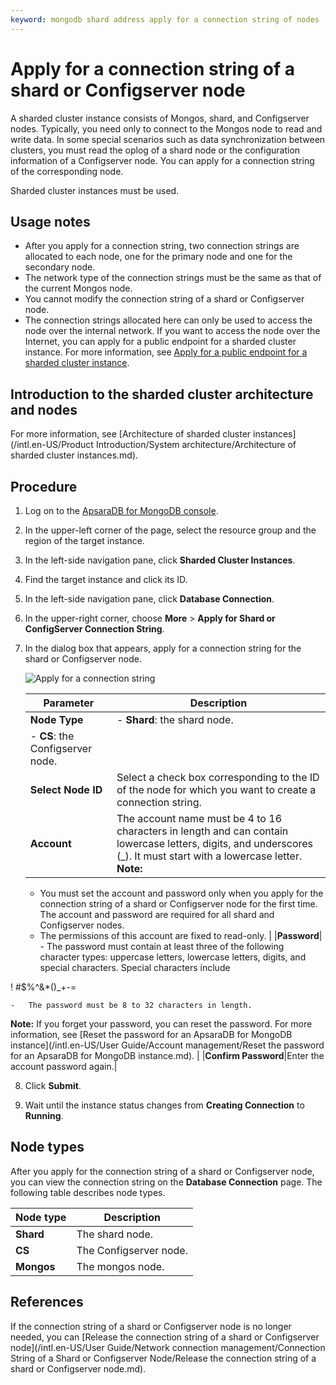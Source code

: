 ```yaml
---
keyword: mongodb shard address apply for a connection string of nodes
---
```


# Apply for a connection string of a shard or Configserver node

A sharded cluster instance consists of Mongos, shard, and Configserver nodes. Typically, you need only to connect to the Mongos node to read and write data. In some special scenarios such as data synchronization between clusters, you must read the oplog of a shard node or the configuration information of a Configserver node. You can apply for a connection string of the corresponding node.

Sharded cluster instances must be used.

## Usage notes

-   After you apply for a connection string, two connection strings are allocated to each node, one for the primary node and one for the secondary node.
-   The network type of the connection strings must be the same as that of the current Mongos node.
-   You cannot modify the connection string of a shard or Configserver node.
-   The connection strings allocated here can only be used to access the node over the internal network. If you want to access the node over the Internet, you can apply for a public endpoint for a sharded cluster instance. For more information, see [Apply for a public endpoint for a sharded cluster instance]().

## Introduction to the sharded cluster architecture and nodes

For more information, see [Architecture of sharded cluster instances](/intl.en-US/Product Introduction/System architecture/Architecture of sharded cluster instances.md).

## Procedure

1.  Log on to the [ApsaraDB for MongoDB console](https://mongodb.console.aliyun.com/).

2.  In the upper-left corner of the page, select the resource group and the region of the target instance.

3.  In the left-side navigation pane, click **Sharded Cluster Instances**.

4.  Find the target instance and click its ID.

5.  In the left-side navigation pane, click **Database Connection**.

6.  In the upper-right corner, choose **More** \> **Apply for Shard or ConfigServer Connection String**.

7.  In the dialog box that appears, apply for a connection string for the shard or Configserver node.

    ![Apply for a connection string](https://static-aliyun-doc.oss-accelerate.aliyuncs.com/assets/img/en-US/9935298951/p58471.png)

    |Parameter|Description|
    |---------|-----------|
    |**Node Type**|    -   **Shard**: the shard node.
    -   **CS**: the Configserver node. |
    |**Select Node ID**|Select a check box corresponding to the ID of the node for which you want to create a connection string.|
    |**Account**|The account name must be 4 to 16 characters in length and can contain lowercase letters, digits, and underscores \(\_\). It must start with a lowercase letter. **Note:**

    -   You must set the account and password only when you apply for the connection string of a shard or Configserver node for the first time. The account and password are required for all shard and Configserver nodes.
    -   The permissions of this account are fixed to read-only. |
    |**Password**|    -   The password must contain at least three of the following character types: uppercase letters, lowercase letters, digits, and special characters. Special characters include

! \#$%^&\*\(\)\_+-=

    -   The password must be 8 to 32 characters in length.
**Note:** If you forget your password, you can reset the password. For more information, see [Reset the password for an ApsaraDB for MongoDB instance](/intl.en-US/User Guide/Account management/Reset the password for an ApsaraDB for MongoDB instance.md). |
    |**Confirm Password**|Enter the account password again.|

8.  Click **Submit**.

9.  Wait until the instance status changes from **Creating Connection** to **Running**.


## Node types

After you apply for the connection string of a shard or Configserver node, you can view the connection string on the **Database Connection** page. The following table describes node types.

|Node type|Description|
|---------|-----------|
|**Shard**|The shard node.|
|**CS**|The Configserver node.|
|**Mongos**|The mongos node.|

## References

If the connection string of a shard or Configserver node is no longer needed, you can [Release the connection string of a shard or Configserver node](/intl.en-US/User Guide/Network connection management/Connection String of a Shard or Configserver Node/Release the connection string of a shard or Configserver node.md).

